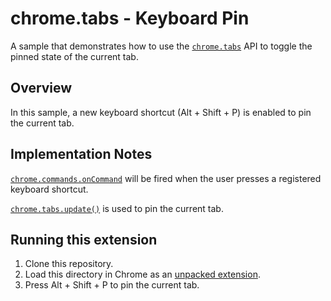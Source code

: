 # chrome.tabs - Keyboard Pin

A sample that demonstrates how to use the [`chrome.tabs`](https://developer.chrome.com/docs/extensions/reference/tabs/) API to toggle the pinned state of the current tab.

## Overview

In this sample, a new keyboard shortcut (Alt + Shift + P) is enabled to pin the current tab.

## Implementation Notes

[`chrome.commands.onCommand`](https://developer.chrome.com/docs/extensions/reference/commands/#event-onCommand) will be fired when the user presses a registered keyboard shortcut.

[`chrome.tabs.update()`](https://developer.chrome.com/docs/extensions/reference/tabs/#method-update) is used to pin the current tab.

## Running this extension

1. Clone this repository.
2. Load this directory in Chrome as an [unpacked extension](https://developer.chrome.com/docs/extensions/mv3/getstarted/development-basics/#load-unpacked).
3. Press Alt + Shift + P to pin the current tab.
